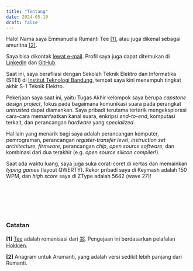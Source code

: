 ```yaml
---
title: "Tentang"
date: 2024-05-10
draft: false
---
```


Halo! Nama saya Emmanuella Rumanti Tee [\[1\]](#catatan), atau juga dikenal sebagai amuritna [\[2\]](#notes).

Saya bisa dikontak [lewat e-mail](mailto:amuritna@gmail.com). Profil saya juga dapat ditemukan di [LinkedIn](https://linkedin.com/in/emmanuella-rumanti/) dan [GitHub](https://github.com/amuritna/).

Saat ini, saya berafliasi dengan Sekolah Teknik Elektro dan Informatika (STEI) di [Institut Teknologi Bandung](https://id.wikipedia.org/wiki/Institut_Teknologi_Bandung), tempat saya kini menempuh tingkat akhir S-1 Teknik Elektro.

Pekerjaan saya saat ini, yaitu Tugas Akhir kelompok saya berupa *capstone design project*, fokus pada bagaimana komunikasi suara pada perangkat *untrusted* dapat diamankan. Saya pribadi terutama tertarik mengeksplorasi cara-cara memanfaatkan kanal suara, enkripsi *end-to-end*, komputasi terkait, dan perancangan *hardware* yang *specialized*. 

Hal lain yang menarik bagi saya adalah perancangan komputer, pemrograman, perancangan *register-transfer level*, *instruction set architecture*, *firmware*, perancangan *chip*, *open source software*, dan kombinasi dari dua terakhir (e.g. *open source silicon compiler*!). 

Saat ada waktu luang, saya juga suka corat-coret di kertas dan memainkan *typing games* (layout QWERTY). Rekor pribadi saya di Keymash adalah 150 WPM, dan *high score* saya di ZType adalah 5642 (wave 27)!

&nbsp;

&nbsp;

&nbsp;

### Catatan
**[1]** [Tee](https://en.wikipedia.org/wiki/Tee_(surname)) adalah romanisasi dari [郑](https://en.wikipedia.org/wiki/Zheng_(surname)). Pengejaan ini berdasarkan pelafalan [Hokkien](https://en.wikipedia.org/wiki/Hokkien).

**[2]** Anagram untuk Arumanti, yang adalah versi sedikit lebih panjang dari Rumanti.

&nbsp;
